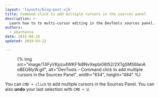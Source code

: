 ```yaml
---
layout: 'layouts/blog-post.njk'
title: Command click to add multiple cursors in the sources panel
description: >
  Learn how to to multi-cursor editing in the DevTools sources panel.
authors:
  - umarhansa
date: 2015-04-24
updated: 2019-03-22

---
```


<figure>
{% Img src="image/T4FyVKpzu4WKF1kBNvXepbi08t52/2XTgSMS6lanAoBEG6lyW.gif", alt="DevTools - Command click to add multiple cursors in the Sources Panel", width="634", height="484" %}
</figure>

You can `CMD + click` to add multiple cursors in the Sources Panel. You can also **undo** your last selection with `CMD + U`.


